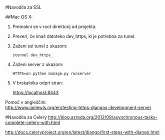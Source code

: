 #Navodila za SSL

##Mac OS X:

1. Premakni se v root direktorij od projekta.
2. Preveri, če imaš datoteko dev_https, ki je potrebna za tunel.
3. Zaženi ssl tunel z ukazom: 
	
	`stunnel dev_https_`
	
4. Zaženi server z ukazom:
	
	`HTTPS=on python manage.py runserver`
	
5. V brskalniku odpri stran:

	<https://localhost:8443>

Pomoč v angleščini:  
<http://www.ianlewis.org/en/testing-https-djangos-development-server>

#Navodila za Celery
<http://blog.azreda.org/2012/09/asynchronous-tasks-complete-celery-with.html>

<http://docs.celeryproject.org/en/latest/django/first-steps-with-django.html>